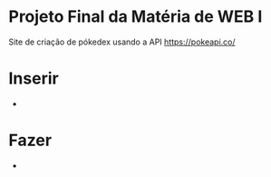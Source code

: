# Projeto Final da Matéria de WEB I

Site de criação de pókedex usando a API https://pokeapi.co/

# Inserir

- 

# Fazer

- 